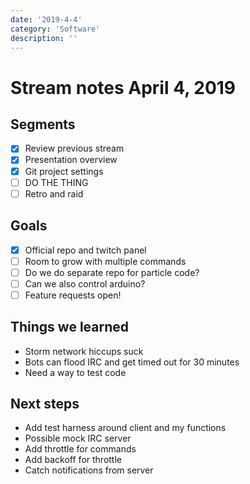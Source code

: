 ```yaml
---
date: '2019-4-4'
category: 'Software'
description: ''
---
```


# Stream notes April 4, 2019

## Segments

- [x] Review previous stream
- [x] Presentation overview
- [x] Git project settings
- [ ] DO THE THING
- [ ] Retro and raid

## Goals

- [x] Official repo and twitch panel
- [ ] Room to grow with multiple commands
- [ ] Do we do separate repo for particle code?
- [ ] Can we also control arduino?
- [ ] Feature requests open!

## Things we learned

- Storm network hiccups suck
- Bots can flood IRC and get timed out for 30 minutes
- Need a way to test code

## Next steps

- Add test harness around client and my functions
- Possible mock IRC server
- Add throttle for commands
- Add backoff for throttle
- Catch notifications from server
